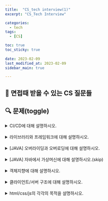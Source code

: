 ```yaml
---
title:  "CS_tech interview(1)"
excerpt: "CS_Tech Interview"

categories:
  - tech
tags:
  - [CS]

toc: true
toc_sticky: true
 
date: 2023-02-09
last_modified_at: 2023-02-09
sidebar_main: true

---
```

<!--
문제 🔍
풀이 🎯 ⭕ ❌
주의할 점 🚨
짚고갈 점 ✏️
기타 🔥🌝🪐🔔
-->
## 🔔 면접때 받을 수 있는 CS 질문들

## 🔍 문제(toggle)
<details>
<summary> CI/CD에 대해 설명하시오. </summary>
<hr>
<b>CI</b>는 빌드/테스트 자동화 과정을 의미한다.
<br>
여러 명의 개발자가 동시에 개발과 관련된 코드 작업을 할 경우에 충돌할 수 있는 문제를 해결할 수 있다.
<br>
커밋할 때마다 빌드와 일련의 자동 테스트가 이루어져 동작을 확인하고 변경으로 인해 문제가 생기는 부분이 없도록 보장한다.
<br><br>
<b>CD</b>란 지속적인 서비스 제공을 의미한다.
<br>
간단한 코드 변경이 정기적으로 마스터에 커밋되고, 자동화된 빌드 및 테스트 프로세스를 거치며 다양한 사전 프로덕션 환경으로 승격되며, 문제가 발견되지 않으면 최종적으로 배포된다.
<hr>
</details>
<br>
<details>
<summary> 라이브러리와 프레임워크에 대해 설명하시오. </summary>
<hr>
<b>라이브러리</b>(Library)란 특정한 코드(함수 혹은 클래스)를 포함하고 있는 컴파일된 파일이다. <br>(= 프로그래밍에서의 라이브러리란 필요한 기능들이 모여있는 코드의 묶음)
<br>
<br>
🎯표준라이브러리(설치할 때 본적으로 설치되는 라이브러리) : (python) time, math, random 등
<br>
🎯외부라이브러리(외부(3rd party)에서 개발한 모듈과 패키지) : (python) scrapy, webbrower 등
<hr>
프레임워크란 <U>작업(work)의 구조(frame)</U><b>(=프로그래밍 규칙)</b> 가 정해져 있는 라이브러리라고 할 수 있다. 
<br>
프로그램을 만들기 위한 기본 틀(형태)이라고 할 수 있고, 프레임워크가 정해준 방식대로 클래스, 메서드 등에 구현할 수 있다.
<hr>
</details>
<br>
<details>
<summary> [JAVA] 오버라이딩과 오버로딩에 대해 설명하시오. </summary>
<hr>
<b>오버라이딩/재정의</b> = 상위 클래스의 메서드를 하위 클래스가 재정의 하는 것이다.
<br>
<b>오버로딩/확장</b> = 메서드의 이름은 같고 매개변수의 갯수나 타입이 다른 함수를 정의하는 것을 의미한다.
<br>

<hr>
</details>
<br>
<details>
<summary> [JAVA] 자바에서 가상머신에 대해 설명하시오.(skip) </summary>
<hr>
<hr>
</details>
<br>
<details>
<summary> 객체지향에 대해 설명하시오. </summary>
<hr>
기능이 아닌 객체가 중심이 되며, 객체를 도출하고 각각의 역할을 정의해 나가는 것에 초점을 맞춘다는 것을 의미한다.
<br>
객체 지향 프로그램은 객체와 객체 간의 연결로 되어 있으며 각각의 객체 안에 자료구조와 알고리즘이 들어있는 것이다.
<br><br>
<b>객체 지향 프로그래밍의 특징</b><br>
1. 추상화 : 객체들의 공통적인 특징을 도출하는 것<br>
2. 캡슐화 : 객체가 독립적으로 역할을 할 수 있도록 데이터와 기능을 하나로 묶어 관리하는 것<br>
3. 상속성 : 이미 작성된 클래스를 받아서 새로운 클래스를 생성하는 것<br>
4. 다형성 : 약간 다른 방법으로 동작하는 함수를 동일한 이름으로 호출하는 것<br>
5. 동적 바인딩 : 실행 이후(런타임)에 값이 확정되는 것
(실행 이전(컴파일 타임)에 값이 확정되면 정적 바인딩)
<br>
* 바인딩 = 각종 값들이 확정되어 더 이상 변경할 수 없는 구속 상태가 되는 것
<hr>
</details>
<br>
<details>
<summary> 클라이언트/서버 구조에 대해 설명하시오. </summary>
<hr>
서버와 클라이언트는 1:N구조로 연결되어 있다. 대부분의 인터넷 웹 사이트는 서버-클라이언트 구조로 작동하며, 클라이언트가 네트워킹 장치에 요청을 제출하고, 네트워크 서버가 요청을 수신하고 처리하고, 서버가 클라이언트에 응답을 전달하는 방식으로 작동한다.
<hr>
</details>
<br>
<details>
<summary> html/css/js의 각각의 목적을 설명하시오. </summary>
<hr>
<b>html</b>은 웹에서의 콘텐츠가 표시되기 위하여 사용되는 기본적인 웹 언어이고, 웹사이트의 구조를 만든다.
<br>
<b>css</b>는 문서의 스타일을 지정하는 방식을 규정하는 스타일 시트 언어이다.
<br>
<b>JS</b>는 웹사이트의 구성요소들을 변경하고 웹사이트에 다양한 기능들을 추가하여 보다 인터랙티브 웹(일반적으로 정보를 받는데에 그치지 않고, 접속자가 페이지안에서 상호작용, 데이터 교류 등을 하는 동적인 웹)을 만드는 프로그래밍 언어이다.
<hr>
</details>